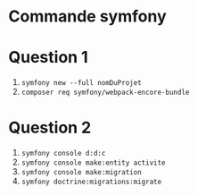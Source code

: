 Commande symfony
================
# Question 1
1. `symfony new --full nomDuProjet`
2. `composer req symfony/webpack-encore-bundle`

# Question 2
1. `symfony console d:d:c`
2. `symfony console make:entity activite`
3. `symfony console make:migration`
4. `symfony doctrine:migrations:migrate`








